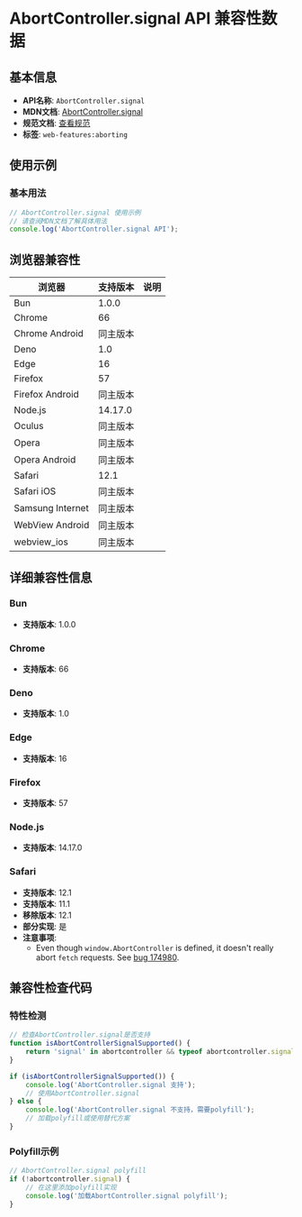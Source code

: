 # AbortController.signal API 兼容性数据

## 基本信息

- **API名称**: `AbortController.signal`
- **MDN文档**: [AbortController.signal](https://developer.mozilla.org/docs/Web/API/AbortController/signal)
- **规范文档**: [查看规范](https://dom.spec.whatwg.org/#ref-for-dom-abortcontroller-signal②)
- **标签**: `web-features:aborting`

## 使用示例

### 基本用法

```javascript
// AbortController.signal 使用示例
// 请查阅MDN文档了解具体用法
console.log('AbortController.signal API');
```

## 浏览器兼容性

| 浏览器 | 支持版本 | 说明 |
|--------|----------|------|
| Bun | 1.0.0 |  |
| Chrome | 66 |  |
| Chrome Android | 同主版本 |  |
| Deno | 1.0 |  |
| Edge | 16 |  |
| Firefox | 57 |  |
| Firefox Android | 同主版本 |  |
| Node.js | 14.17.0 |  |
| Oculus | 同主版本 |  |
| Opera | 同主版本 |  |
| Opera Android | 同主版本 |  |
| Safari | 12.1 |  |
| Safari iOS | 同主版本 |  |
| Samsung Internet | 同主版本 |  |
| WebView Android | 同主版本 |  |
| webview_ios | 同主版本 |  |

## 详细兼容性信息

### Bun

- **支持版本**: 1.0.0

### Chrome

- **支持版本**: 66

### Deno

- **支持版本**: 1.0

### Edge

- **支持版本**: 16

### Firefox

- **支持版本**: 57

### Node.js

- **支持版本**: 14.17.0

### Safari

- **支持版本**: 12.1
- **支持版本**: 11.1
- **移除版本**: 12.1
- **部分实现**: 是
- **注意事项**:
  - Even though `window.AbortController` is defined, it doesn't really abort `fetch` requests. See [bug 174980](https://webkit.org/b/174980).

## 兼容性检查代码

### 特性检测

```javascript
// 检查AbortController.signal是否支持
function isAbortControllerSignalSupported() {
    return 'signal' in abortcontroller && typeof abortcontroller.signal === 'function';
}

if (isAbortControllerSignalSupported()) {
    console.log('AbortController.signal 支持');
    // 使用AbortController.signal
} else {
    console.log('AbortController.signal 不支持，需要polyfill');
    // 加载polyfill或使用替代方案
}
```

### Polyfill示例

```javascript
// AbortController.signal polyfill
if (!abortcontroller.signal) {
    // 在这里添加polyfill实现
    console.log('加载AbortController.signal polyfill');
}
```

